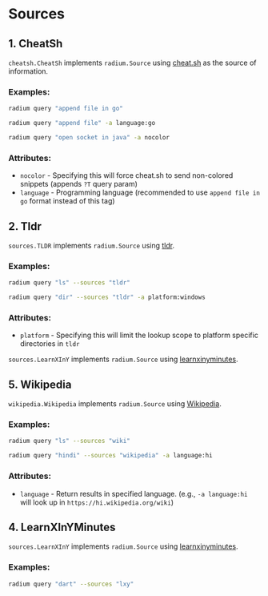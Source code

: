 # Sources

## 1. CheatSh

`cheatsh.CheatSh` implements `radium.Source` using [cheat.sh](https://cheat.sh) as the source of information.

### Examples:

```bash
radium query "append file in go"

radium query "append file" -a language:go

radium query "open socket in java" -a nocolor
```

### Attributes:

* `nocolor` - Specifying this will force cheat.sh to send non-colored snippets (appends `?T` query param)
* `language` - Programming language (recommended to use `append file in go` format instead of this tag)


## 2. Tldr

`sources.TLDR` implements `radium.Source` using [tldr](https://github.com/tldr-pages/tldr).

### Examples:

```bash
radium query "ls" --sources "tldr"

radium query "dir" --sources "tldr" -a platform:windows
```

### Attributes:

* `platform` - Specifying this will limit the lookup scope to platform specific directories in `tldr`

`sources.LearnXInY` implements `radium.Source` using [learnxinyminutes](http://github.com/adambard/learnxinyminutes-docs).


## 5. Wikipedia

`wikipedia.Wikipedia` implements `radium.Source` using [Wikipedia](https://wikipedia.org).

### Examples:

```bash
radium query "ls" --sources "wiki"

radium query "hindi" --sources "wikipedia" -a language:hi
```

### Attributes:

* `language` - Return results in specified language. (e.g., `-a language:hi` will look up in `https://hi.wikipedia.org/wiki`) 


## 4. LearnXInYMinutes

`sources.LearnXInY` implements `radium.Source` using [learnxinyminutes](http://github.com/adambard/learnxinyminutes-docs).

### Examples:

```bash
radium query "dart" --sources "lxy"
```

